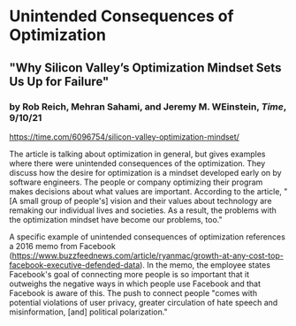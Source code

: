 # Unintended Consequences of Optimization
## "Why Silicon Valley’s Optimization Mindset Sets Us Up for Failure"
### by Rob Reich, Mehran Sahami, and Jeremy M. WEinstein, *Time*, 9/10/21
https://time.com/6096754/silicon-valley-optimization-mindset/

The article is talking about optimization in general, but gives examples where there were unintended consequences of the optimization. They discuss how the desire for optimization is a mindset developed early on by software engineers. The people or company optimizing their program makes decisions about what values are important. According to the article, "[A small group of people's] vision and their values about technology are remaking our individual lives and societies. As a result, the problems with the optimization mindset have become our problems, too."

A specific example of unintended consequences of optimization references a 2016 memo from Facebook (https://www.buzzfeednews.com/article/ryanmac/growth-at-any-cost-top-facebook-executive-defended-data). In the memo, the employee states Facebook's goal of connecting more people is so important that it outweighs the negative ways in which people use Facebook and that Facebook is aware of this. The push to connect people "comes with potential violations of user privacy, greater circulation of hate speech and misinformation, [and] political polarization."

